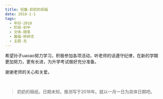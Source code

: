 ```yaml
---
title: 短篇-奶奶的祝福
date: 2018-1-1
tags:
  - 年份-2018
  - 阶段-初中
  - 文体-随笔
  - 篇幅-碎碎念
  - 主题-无
---
```


希望孙子uaoao努力学习，积极参加各项活动，听老师的话遵守纪律，在新的学期更加努力，更有长进，为升学考试做好充分准备。

谢谢老师的关心和关爱。

<br>

> 奶奶的稿纸。日期未知，推测写于2018年。就以一月一日为具体日期吧。
